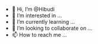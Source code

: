 - 👋 Hi, I’m @Hibudi
- 👀 I’m interested in ...
- 🌱 I’m currently learning ...
- 💞️ I’m looking to collaborate on ...
- 📫 How to reach me ...

<!---
Hibudi/Hibudi is a ✨ special ✨ repository because its `README.md` (this file) appears on your GitHub profile.
You can click the Preview link to take a look at your changes.
--->
